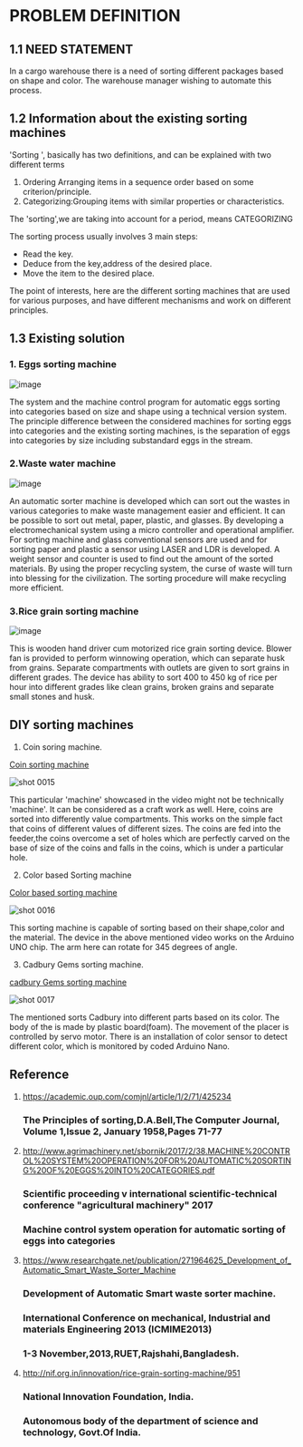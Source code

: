 # PROBLEM DEFINITION

## 1.1 NEED STATEMENT

In a cargo warehouse there is a need of sorting different packages based on shape and color. The warehouse manager wishing to automate this process.

## 1.2 Information about the existing sorting machines

'Sorting ', basically has two definitions, and can be explained with two different terms
1.   Ordering Arranging items in a sequence order based on some criterion/principle.
2.   Categorizing:Grouping items with similar properties or characteristics.

The 'sorting',we are taking into account for a period, means CATEGORIZING

The sorting process usually involves 3 main steps:

* Read the key.
* Deduce from the key,address of the desired place.
* Move the item to the desired place.

The point of interests, here are the different sorting machines that are used for various purposes, and have different mechanisms and work on different principles.

## 1.3 Existing solution

### 1. Eggs sorting machine

![image](https://user-images.githubusercontent.com/47111026/52435354-a997bc00-2b37-11e9-8ac4-7e13f69898b6.png)


The system and the machine control program for automatic eggs sorting into categories based on size and shape using a technical version system. The principle difference between the considered machines for sorting eggs into categories and the existing sorting machines, is the separation of eggs into categories by size including substandard eggs in the stream.

### 2.Waste water machine

![image](https://user-images.githubusercontent.com/47111026/52435600-44909600-2b38-11e9-8c34-6446c850a235.png)


An automatic sorter machine is developed which can sort out the wastes in various categories to make waste management easier and efficient. It can be possible to sort out metal, paper, plastic, and glasses. By developing a electromechanical system using a micro controller and operational amplifier. For sorting machine and glass conventional sensors are used and for sorting paper and plastic a sensor using LASER and LDR is developed. A weight sensor and counter is used to find out the amount of the sorted materials. By using the proper recycling system, the curse of waste will turn into blessing for the civilization. The sorting procedure will make recycling more efficient.

### 3.Rice grain sorting machine

![image](https://user-images.githubusercontent.com/47111026/52435721-89b4c800-2b38-11e9-8cfc-616593611d83.png)


This is wooden hand driver cum motorized rice grain sorting device. Blower fan is provided to perform winnowing operation, which can separate husk from grains. Separate compartments with outlets are given to sort grains in different grades. The device has ability to sort 400 to 450 kg of rice per hour into different grades like clean grains, broken grains and separate small stones and husk.

## DIY sorting machines

1. Coin soring machine.

[Coin sorting machine](https://www.youtube.com/watch?v=8eXM93Wyrro)

![shot 0015](https://user-images.githubusercontent.com/47111026/52436050-4018ad00-2b39-11e9-9d2e-b833df7420a7.png)


This particular 'machine' showcased in the video might not be technically 'machine'. It can be considered as a craft work as well. Here, coins are sorted into differently value compartments. This works on the simple fact that coins of different values of different sizes. The coins are fed into the feeder,the coins overcome a set of holes which are perfectly carved on the base of size of the coins and falls in the coins, which is under a particular hole.

2. Color based Sorting machine

[Color based sorting machine ](https://www.youtube.com/watch?v=w8j7vk2K2L0&t=57s)

![shot 0016](https://user-images.githubusercontent.com/47111026/52436147-81a95800-2b39-11e9-9994-ce98553544a6.png)


This sorting machine is capable of sorting based on their shape,color and the material. The device in the above mentioned video works on the Arduino UNO chip. The arm here can rotate for 345 degrees of angle.

3. Cadbury Gems sorting machine.

[cadbury Gems sorting machine](https://www.youtube.com/watch?v=4DbrWAGDADs)

![shot 0017](https://user-images.githubusercontent.com/47111026/52436221-bfa67c00-2b39-11e9-8df5-24ddf42c196a.png)

The mentioned sorts Cadbury into different parts based on its color. The body of the is made by plastic board(foam). The movement of the placer is controlled by servo motor. There is an installation of color sensor to detect different color, which is monitored by coded Arduino Nano.

## Reference

1. https://academic.oup.com/comjnl/article/1/2/71/425234

     ### The Principles of sorting,D.A.Bell,The Computer Journal, Volume 1,Issue 2, January 1958,Pages 71-77
2. http://www.agrimachinery.net/sbornik/2017/2/38.MACHINE%20CONTROL%20SYSTEM%20OPERATION%20FOR%20AUTOMATIC%20SORTING%20OF%20EGGS%20INTO%20CATEGORIES.pdf

      ### Scientific proceeding v international scientific-technical conference "agricultural machinery" 2017
      ### Machine control system operation for automatic sorting of eggs into categories

3. https://www.researchgate.net/publication/271964625_Development_of_Automatic_Smart_Waste_Sorter_Machine

     ### Development of Automatic Smart waste sorter machine.
     ### International Conference on mechanical, Industrial and materials Engineering 2013 (ICMIME2013)
     ### 1-3 November,2013,RUET,Rajshahi,Bangladesh.

4. http://nif.org.in/innovation/rice-grain-sorting-machine/951

   ### National Innovation Foundation, India.
   ### Autonomous body of the department of science and technology, Govt.Of India.






